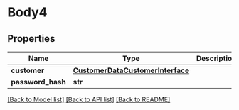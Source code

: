 # Body4

## Properties
Name | Type | Description | Notes
------------ | ------------- | ------------- | -------------
**customer** | [**CustomerDataCustomerInterface**](CustomerDataCustomerInterface.md) |  | 
**password_hash** | **str** |  | [optional] 

[[Back to Model list]](../README.md#documentation-for-models) [[Back to API list]](../README.md#documentation-for-api-endpoints) [[Back to README]](../README.md)



